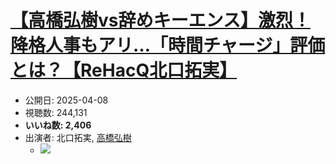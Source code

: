 # [【高橋弘樹vs辞めキーエンス】激烈！降格人事もアリ…「時間チャージ」評価とは？【ReHacQ北口拓実】](https://www.youtube.com/watch?v=AD5i448vE-k)
-   公開日: 2025-04-08
-   視聴数: 244,131
-   **いいね数: 2,406**
-   出演者: 北口拓実, [高橋弘樹](/rehacq_fan/people/高橋弘樹 "wikilink")
    - [![](https://img.youtube.com/vi/AD5i448vE-k/hqdefault.jpg)](https://www.youtube.com/watch?v=AD5i448vE-k)

